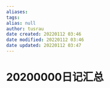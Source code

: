 ```yaml
---
aliases: 
tags:
alias: null
author: tusrau
date created: 20220112 03:46
date modified: 20220112 03:46
date updated: 20220112 03:47
---
```


# 20200000日记汇总
